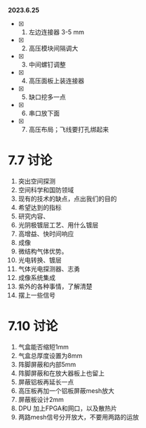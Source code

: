 **2023.6.25**       
- [x] 1. 左边连接器 3-5 mm
- [x] 2. 高压模块间隔调大
- [x] 3. 中间螺钉调整
- [x] 4. 高压面板上装连接器
- [x] 5. 缺口挖多一点
- [x] 6. 串口放下面
- [x] 7. 高压布局；飞线要打孔绑起来


# 7.7 讨论
1. 突出空间探测
2. 空间科学和国防领域
3. 现有的技术的缺点，点出我们的目的
4. 希望达到的指标
5. 研究内容、
6. 光阴极镀层工艺、用什么镀层
7. 高增益、快时间响应
8. 成像
9. 微结构气体优势。
10. 光电转换、镀层
11. 气体光电探测器、志勇
12. 成像系统集成
13. 紫外的各种事情，了解清楚
14. 摆上一些信号

# 7.10 讨论
1. 气盒能否缩短1mm
2. 气盒总厚度设置为8mm
3. 阵脚屏蔽和内部5mm
4. 阵脚屏蔽和在放大器板上也留上
5. 屏蔽铝板再延长一点
6. 高压板再加一个铝板屏蔽mesh放大
7. 屏蔽板设计2mm
8. DPU 加上FPGA和网口，以及散热片
9. 两路mesh信号分开放大，不要用两路的运放